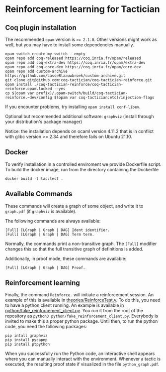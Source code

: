 # Reinforcement learning for Tactician

## Coq plugin installation

The recommended `opam` version is `>= 2.1.0`. Other versions might work as well, but you may have to install some dependencies manually.
```
opam switch create my-switch --empty
opam repo add coq-released https://coq.inria.fr/opam/released
opam repo add coq-extra-dev https://coq.inria.fr/opam/extra-dev
opam repo add coq-core-dev https://coq.inria.fr/opam/core-dev
opam repo add custom-archive https://github.com/LasseBlaauwbroek/custom-archive.git
git clone git@github.com:coq-tactician/coq-tactician-reinforce.git
opam install ./coq-tactician-reinforce/coq-tactician-reinforce.opam.locked --yes
cp $(opam var prefix)/.opam-switch/build/coq-tactician-reinforce.~dev/config $(opam var coq-tactician:etc)/injection-flags
```
If you encounter problems, try installing `opam install conf-libev`.

Optional but recommended additional software: `graphviz` (install through your distribution's package manager)

Notice: the installation depends on ocaml version 4.11.2 that is in conflict with glibc version >= 2.34
and therefore fails on Ubuntu 21.10. 

## Docker

To verify installation in a controlled enviroment we provide Dockerfile script. To build the docker image, run from the directory containing the Dockerfile
```
docker build -t tac:test . 
```

## Available Commands

These commands will create a graph of some object, and write it to `graph.pdf` (if `graphviz` is available).

The following commands are always available:
```
[Full] [LGraph | Graph | DAG] Ident identifier.
[Full] [LGraph | Graph | DAG] Term term.
```
Normally, the commands print a non-transitive graph. The `[Full]` modifier changes this so that the full transitive graph of definitions is added.

Additionally, in proof mode, these commands are available:
```
[Full] [LGraph | Graph | DAG] Proof.
```

## Reinforcement learning

Finally, the command `Reinforce.` will initiate a reinforcement session. An example of this is available in
[theories/ReinforceTest.v](theories/ReinforceTest.v).
To do this, you need to have a python client running. An example is available in [python/fake_reinforcement_client.py](python/fake_reinforcement_client.py).
You run it from the root of the repository as `python3 python/fake_reinforcement_client.py`.
Everybody is invited to make this a proper python package. Until then, to run the python code, you need the following packages:
```
pip intall graphviz
pip install pycapnp
pip install ptpython
```

When you successfully run the Python code, an interactive shell appears where you can manually interact with the environment. Whenever a tactic is executed,
the resulting proof state if visualized in the file `python_graph.pdf`.

